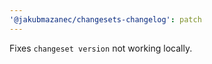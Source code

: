 ```yaml
---
'@jakubmazanec/changesets-changelog': patch
---
```


Fixes `changeset version` not working locally.
